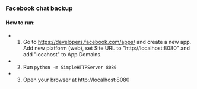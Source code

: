 ### Facebook chat backup

#### How to run:

- 1. Go to https://developers.facebook.com/apps/ and create a new app. Add new platform (web), set Site URL to "http://localhost:8080" and add "locahost" to App Domains.

- 2. Run `python -m SimpleHTTPServer 8080`

- 3. Open your browser at http://localhost:8080
